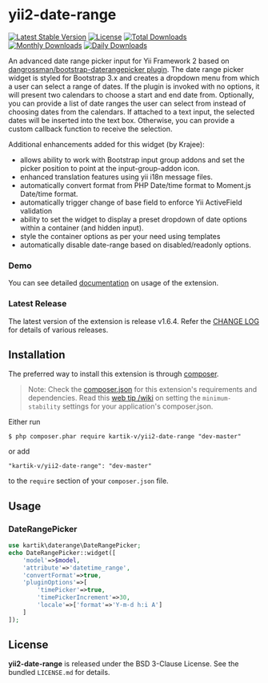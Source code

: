 yii2-date-range
=================

[![Latest Stable Version](https://img.shields.io/packagist/v/kartik-v/yii2-date-range.svg)](https://packagist.org/packages/kartik-v/yii2-date-range)
[![License](https://img.shields.io/packagist/l/kartik-v/yii2-date-range.svg)](https://packagist.org/packages/kartik-v/yii2-date-range)
[![Total Downloads](https://img.shields.io/packagist/dt/kartik-v/yii2-date-range.svg)](https://packagist.org/packages/kartik-v/yii2-date-range)
[![Monthly Downloads](https://img.shields.io/packagist/dm/kartik-v/yii2-date-range.svg)](https://packagist.org/packages/kartik-v/yii2-date-range)
[![Daily Downloads](https://img.shields.io/packagist/dd/kartik-v/yii2-date-range.svg)](https://packagist.org/packages/kartik-v/yii2-date-range)

An advanced date range picker input for Yii Framework 2 based on [dangrossman/bootstrap-daterangepicker plugin](https://github.com/dangrossman/bootstrap-daterangepicker). 
The date range picker widget is styled for Bootstrap 3.x and creates a dropdown menu from which a user can select a range of dates. If the plugin is invoked with no options, 
it will present two calendars to choose a start and end date from. Optionally, you can provide a list of date ranges the user can select from instead of 
choosing dates from the calendars. If attached to a text input, the selected dates will be inserted into the text box. Otherwise, you can provide a custom callback 
function to receive the selection.

Additional enhancements added for this widget (by Krajee):

- allows ability to work with Bootstrap input group addons and set the picker position to point at the input-group-addon icon.
- enhanced translation features using yii i18n message files.
- automatically convert format from PHP Date/time format to Moment.js Date/time format.
- automatically trigger change of base field to enforce Yii ActiveField validation
- ability to set the widget to display a preset dropdown of date options within a container (and hidden input).
- style the container options as per your need using templates
- automatically disable date-range based on disabled/readonly options.

### Demo
You can see detailed [documentation](http://demos.krajee.com/date-range) on usage of the extension.

### Latest Release
The latest version of the extension is release v1.6.4. Refer the [CHANGE LOG](https://github.com/kartik-v/yii2-date-range/blob/master/CHANGE.md) for details of various releases.

## Installation

The preferred way to install this extension is through [composer](http://getcomposer.org/download/).

> Note: Check the [composer.json](https://github.com/kartik-v/yii2-date-range/blob/master/composer.json) for this extension's requirements and dependencies. 
Read this [web tip /wiki](http://webtips.krajee.com/setting-composer-minimum-stability-application/) on setting the `minimum-stability` settings for your application's composer.json.

Either run

```
$ php composer.phar require kartik-v/yii2-date-range "dev-master"
```

or add

```
"kartik-v/yii2-date-range": "dev-master"
```

to the ```require``` section of your `composer.json` file.

## Usage

### DateRangePicker

```php
use kartik\daterange\DateRangePicker;
echo DateRangePicker::widget([
    'model'=>$model,
    'attribute'=>'datetime_range',
    'convertFormat'=>true,
    'pluginOptions'=>[
        'timePicker'=>true,
        'timePickerIncrement'=>30,
        'locale'=>['format'=>'Y-m-d h:i A']
    ]
]);
```

## License

**yii2-date-range** is released under the BSD 3-Clause License. See the bundled `LICENSE.md` for details.